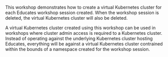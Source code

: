 This workshop demonstrates how to create a virtual Kubernetes cluster for each
Educates workshop session created. When the workshop session is deleted, the
virtual Kubernetes cluster will also be deleted.

A virtual Kubernetes cluster created using this workshop can be used in
workshops where cluster admin access is required to a Kubernetes cluster.
Instead of operating against the underlying Kubernetes cluster hosting
Educates, everything will be against a virtual Kubernetes cluster contrained
within the bounds of a namespace created for the workshop session.
